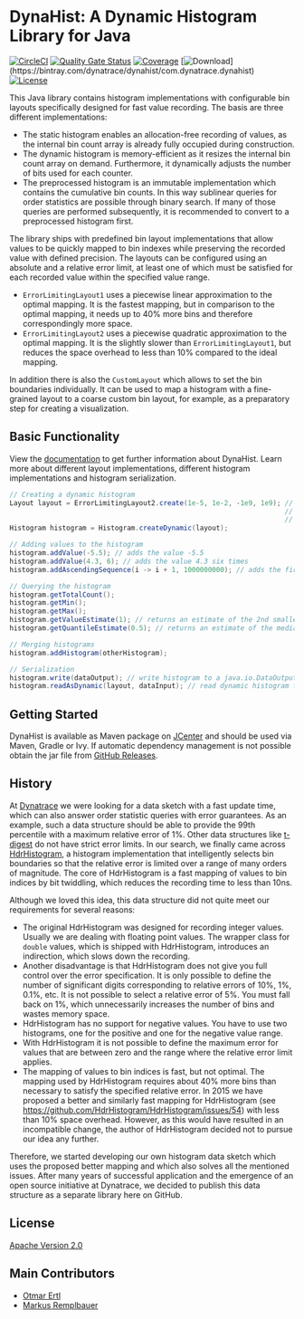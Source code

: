# DynaHist: A Dynamic Histogram Library for Java

[![CircleCI](https://circleci.com/gh/dynatrace-oss/dynahist/tree/master.svg?style=svg)](https://circleci.com/gh/dynatrace-oss/dynahist/tree/master)
[![Quality Gate Status](https://sonarcloud.io/api/project_badges/measure?project=dynatrace-oss_dynahist&metric=alert_status)](https://sonarcloud.io/dashboard?id=dynatrace-oss_dynahist)
[![Coverage](https://sonarcloud.io/api/project_badges/measure?project=dynatrace-oss_dynahist&metric=coverage)](https://sonarcloud.io/dashboard?id=dynatrace-oss_dynahist)
[![Download](https://api.bintray.com/packages/dynatrace/dynahist/com.dynatrace.dynahist/images/download.svg?)](https://bintray.com/dynatrace/dynahist/com.dynatrace.dynahist)
[![License](https://img.shields.io/badge/License-Apache%202.0-blue.svg)](https://opensource.org/licenses/Apache-2.0)


This Java library contains histogram implementations with configurable bin layouts specifically designed for fast value recording. The basis are three different implementations:
* The static histogram enables an allocation-free recording of values, as the internal bin count array is already fully occupied during construction.
* The dynamic histogram is memory-efficient as it resizes the internal bin count array on demand. Furthermore, it dynamically adjusts the number of bits used for each counter.
* The preprocessed histogram is an immutable implementation which contains the cumulative bin counts. In this way sublinear queries for order statistics are possible through binary search. If many of those queries are performed subsequently, it is recommended to convert to a preprocessed histogram first.

The library ships with predefined bin layout implementations that allow values to be quickly mapped to bin indexes while preserving the recorded value with defined precision. The layouts can be configured using an absolute and a relative error limit, at least one of which must be satisfied for each recorded value within the specified value range.
* `ErrorLimitingLayout1` uses a piecewise linear approximation to the optimal mapping. It is the fastest mapping, but in comparison to the optimal mapping, it needs up to 40% more bins and therefore correspondingly more space.
* `ErrorLimitingLayout2` uses a piecewise quadratic approximation to the optimal mapping. It is the slightly slower than `ErrorLimitingLayout1`, but reduces the space overhead to less than 10% compared to the ideal mapping.

In addition there is also the `CustomLayout` which allows to set the bin boundaries individually. It can be used to map a histogram with a fine-grained layout to a coarse custom bin layout, for example, as a preparatory step for creating a visualization. 

## Basic Functionality

View the [documentation](https://github.com/dynatrace-oss/dynahist/tree/master/docs/description.md) to get further information about DynaHist.
Learn more about different layout implementations, different histogram implementations and histogram serialization. 

```java
// Creating a dynamic histogram
Layout layout = ErrorLimitingLayout2.create(1e-5, 1e-2, -1e9, 1e9); // limit absolute error either 
                                                                    // by 1e-5 or relative error 
                                                                    // by 1e-2 over [-1e9, 1e9]
Histogram histogram = Histogram.createDynamic(layout);             

// Adding values to the histogram
histogram.addValue(-5.5); // adds the value -5.5
histogram.addValue(4.3, 6); // adds the value 4.3 six times
histogram.addAscendingSequence(i -> i + 1, 1000000000); // adds the first billion positive integers

// Querying the histogram
histogram.getTotalCount();
histogram.getMin();
histogram.getMax();
histogram.getValueEstimate(1); // returns an estimate of the 2nd smallest value
histogram.getQuantileEstimate(0.5); // returns an estimate of the median

// Merging histograms
histogram.addHistogram(otherHistogram);

// Serialization
histogram.write(dataOutput); // write histogram to a java.io.DataOutput
histogram.readAsDynamic(layout, dataInput); // read dynamic histogram from a java.io.DataInput
```

## Getting Started

DynaHist is available as Maven package on [JCenter](https://bintray.com/dynatrace/dynahist) and should be used via Maven, Gradle or Ivy.
If automatic dependency management is not possible obtain the jar file from [GitHub Releases](https://github.com/dynatrace-oss/dynahist/releases).

## History
At [Dynatrace](https://www.dynatrace.com/) we were looking for a data sketch with a fast update time, which can also answer order statistic queries with error guarantees. As an example, such a data structure should be able to provide the 99th percentile with a maximum relative error of 1%. Other data structures like [t-digest](https://github.com/tdunning/t-digest) do not have strict error limits. In our search, we finally came across [HdrHistogram](https://github.com/HdrHistogram/HdrHistogram), a histogram implementation that intelligently selects bin boundaries so that 
the relative error is limited over a range of many orders of magnitude. The core of HdrHistogram is a fast mapping of values to bin indices by bit twiddling, which reduces the recording time to less than 10ns.

Although we loved this idea, this data structure did not quite meet our requirements for several reasons:
  * The original HdrHistogram was designed for recording integer values. Usually we are dealing with floating point values. The wrapper class for `double` values, which is shipped with HdrHistogram, introduces an indirection, which slows down the recording.
  * Another disadvantage is that HdrHistogram does not give you full control over the error specification. It is only possible to define the number of significant digits corresponding to relative errors of 10%, 1%, 0.1%, etc. It is not possible to select a relative error of 5%. You must fall back on 1%, which unnecessarily increases the number of bins and wastes memory space.
  * HdrHistogram has no support for negative values. You have to use two histograms, one for the positive and one for the negative value range. 
  * With HdrHistogram it is not possible to define the maximum error for values that are between zero and the range where the relative error limit applies.
  * The mapping of values to bin indices is fast, but not optimal. The mapping used by HdrHistogram requires about 40% more bins than necessary to satisfy the specified relative error. In 2015 we have proposed a better and similarly fast mapping for HdrHistogram (see https://github.com/HdrHistogram/HdrHistogram/issues/54) with less than 10% space overhead. However, as this would have resulted in an incompatible change, the author of HdrHistogram decided not to pursue our idea any further.

Therefore, we started developing our own histogram data sketch which uses the proposed better mapping and which also solves all the mentioned issues. After many years of successful application and the emergence of an open source initiative at Dynatrace, we decided to publish this data structure as a separate library here on GitHub.

## License

[Apache Version 2.0](https://github.com/dynatrace-oss/dynahist/blob/master/LICENSE)

## Main Contributors
* [Otmar Ertl](https://github.com/oertl)
* [Markus Remplbauer](https://github.com/markusremplbauer)
